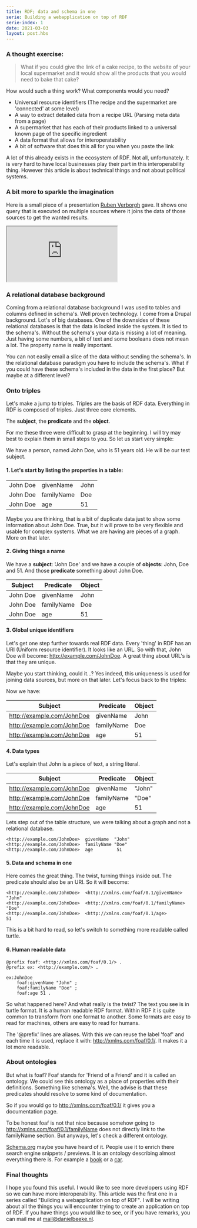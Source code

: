 ```yaml
---
title: RDF; data and schema in one
serie: Building a webapplication on top of RDF
serie-index: 1
date: 2021-03-03
layout: post.hbs
---
```


### A thought exercise:

>  What if you could give the link of a cake recipe, to the website of your local supermarket and it would show all the products that you would need to bake that cake?

How would such a thing work? What components would you need?

- Universal resource identifiers (The recipe and the supermarket are 'connected' at some level)
- A way to extract detailed data from a recipe URL (Parsing meta data from a page)
- A supermarket that has each of their products linked to a universal known page of the specific ingredient
- A data format that allows for interoperatability
- A bit of software that does this all for you when you paste the link

A lot of this already exists in the ecosystem of RDF. Not all, unfortunately. It is very hard to have local businesses play their part in this interoperability thing. However this article is about technical things and not about political systems.

### A bit more to sparkle the imagination
Here is a small piece of a presentation [Ruben Verborgh](https://ruben.verborgh.org/) gave. It shows one query that is executed on multiple sources where it joins the data of those sources to get the wanted results.

<iframe src="https://www.youtube.com/embed/LUF7plExdv8?start=301&end=360" allowfullscreen></iframe>

### A relational database background

Coming from a relational database background I was used to tables and columns defined in schema's. Well proven technology. I come from a Drupal background. Lot's of big databases. One of the downsides of these relational databases is that the data is locked inside the system. It is tied to the schema's. Without the schema's your data is missing a lot of meaning. Just having some numbers, a bit of text and some booleans does not mean a lot. The property name is really important.

You can not easily email a slice of the data without sending the schema's. In the relational database paradigm you have to include the schema's. 
What if you could have these schema's included in the data in the first place? But maybe at a different level?

### Onto triples

Let's make a jump to triples. Triples are the basis of RDF data. Everything in RDF is composed of triples. Just three core elements. 

The __subject__, the __predicate__ and the __object__. 

For me these three were difficult to grasp at the beginning. I will try may best to explain them in small steps to you. So let us start very simple:

We have a person, named John Doe, who is 51 years old. He will be our test subject.

#### 1. Let's start by listing the properties in a table:

|                   |                   |                   |
|-------------------|-------------------|-------------------|
| John Doe          | givenName         | John              |
| John Doe          | familyName        | Doe               |
| John Doe          | age               | 51                |

Maybe you are thinking, that is a bit of duplicate data just to show some information about John Doe. True, but it will prove to be very flexible and usable for complex systems. What we are having are pieces of a graph. More on that later.

#### 2. Giving things a name
We have a __subject__: 'John Doe' and we have a couple of __objects__: John, Doe and 51. And those __predicate__ something about John Doe. 

| Subject           | Predicate         | Object            |
|-------------------|-------------------|-------------------|
| John Doe          | givenName         | John              |
| John Doe          | familyName        | Doe               |
| John Doe          | age               | 51                |

#### 3. Global unique identifiers

Let's get one step further towards real RDF data. Every 'thing' in RDF has an URI (Uniform resource identifier). It looks like an URL. So with that, John Doe will become: <http://example.com/JohnDoe>. A great thing about URL's is that they are unique. 

Maybe you start thinking, could it...? Yes indeed, this uniqueness is used for joining data sources, but more on that later. Let's focus back to the triples:

Now we have:

| Subject                       | Predicate         | Object            |
|-------------------------------|-------------------|-------------------|
| <http://example.com/JohnDoe>  | givenName         | John              |
| <http://example.com/JohnDoe>  | familyName        | Doe               |
| <http://example.com/JohnDoe>  | age               | 51                |

#### 4. Data types

Let's explain that John is a piece of text, a string literal.

| Subject                       | Predicate         | Object            |
|-------------------------------|-------------------|-------------------|
| <http://example.com/JohnDoe>  | givenName         | "John"            |
| <http://example.com/JohnDoe>  | familyName        | "Doe"             |
| <http://example.com/JohnDoe>  | age               | 51                |

Lets step out of the table structure, we were talking about a graph and not a relational database. 

```turtle
<http://example.com/JohnDoe>  givenName  "John"
<http://example.com/JohnDoe>  familyName "Doe"
<http://example.com/JohnDoe>  age         51
```

#### 5. Data and schema in one

Here comes the great thing. The twist, turning things inside out. The predicate should also be an URI. So it will become:

```turtle
<http://example.com/JohnDoe>  <http://xmlns.com/foaf/0.1/givenName>   "John"
<http://example.com/JohnDoe>  <http://xmlns.com/foaf/0.1/familyName>  "Doe"
<http://example.com/JohnDoe>  <http://xmlns.com/foaf/0.1/age>          51
```

This is a bit hard to read, so let's switch to something more readable called turtle.

#### 6. Human readable data

```turtle
@prefix foaf: <http://xmlns.com/foaf/0.1/> .
@prefix ex: <http://example.com/> .

ex:JohnDoe
	foaf:givenName "John" ;
	foaf:familyName "Doe" ;
	foaf:age 51 .
```

So what happened here? And what really is the twist? The text you see is in turtle format. It is a human readable RDF format. Within RDF it is quite common to transform from one format to another. Some formats are easy to read for machines, others are easy to read for humans.

The '@prefix' lines are aliases. With this we can reuse the label 'foaf' and each time it is used, replace it with: http://xmlns.com/foaf/0.1/. It makes it a lot more readable. 

### About ontologies

But what is foaf? Foaf stands for 'Friend of a Friend' and it is called an ontology. We could see this ontology as a place of properties with their definitions. Something like schema's. Well, the advise is that these predicates should resolve to some kind of documentation. 

So if you would go to http://xmlns.com/foaf/0.1/ it gives you a documentation page. 

To be honest foaf is not that nice because somehow going to http://xmlns.com/foaf/0.1/familyName does not directly link to the familyName section. But anyways, let's check a different ontology. 

[Schema.org](https://schema.org/) maybe you have heard of it. People use it to enrich there search engine snippets / previews. It is an ontology describing almost everything there is. For example a [book](https://schema.org/Book) or a [car](https://schema.org/Car).

### Final thoughts

I hope you found this useful. I would like to see more developers using RDF so we can have more interoperability. This article was the first one in a series called "Building a webapplication on top of RDF". I will be writing about all the things you will encounter trying to create an application on top of RDF. If you have things you would like to see, or if you have remarks, you can mail me at mail@danielbeeke.nl.